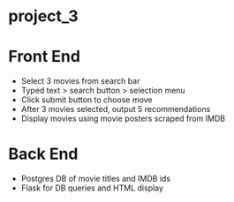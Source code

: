 # project_3

# Front End
* Select 3 movies from search bar
* Typed text > search button > selection menu
* Click submit button to choose move
* After 3 movies selected, output 5 recommendations
* Display movies using movie posters scraped from IMDB

# Back End
* Postgres DB of movie titles and IMDB ids
* Flask for DB queries and HTML display
